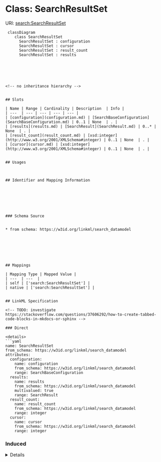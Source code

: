 # Class: SearchResultSet




URI: [search:SearchResultSet](https://w3id.org/linkml/search_datamodel/SearchResultSet)




```mermaid
 classDiagram
    class SearchResultSet
      SearchResultSet : configuration
      SearchResultSet : cursor
      SearchResultSet : result_count
      SearchResultSet : results
      





<!-- no inheritance hierarchy -->


## Slots

| Name | Range | Cardinality | Description  | Info |
| ---  | --- | --- | --- | --- |
| [configuration](configuration.md) | [SearchBaseConfiguration](SearchBaseConfiguration.md) | 0..1 | None  | . |
| [results](results.md) | [SearchResult](SearchResult.md) | 0..* | None  | . |
| [result_count](result_count.md) | [xsd:integer](http://www.w3.org/2001/XMLSchema#integer) | 0..1 | None  | . |
| [cursor](cursor.md) | [xsd:integer](http://www.w3.org/2001/XMLSchema#integer) | 0..1 | None  | . |


## Usages



## Identifier and Mapping Information







### Schema Source


* from schema: https://w3id.org/linkml/search_datamodel







## Mappings

| Mapping Type | Mapped Value |
| ---  | ---  |
| self | ['search:SearchResultSet'] |
| native | ['search:SearchResultSet'] |


## LinkML Specification

<!-- TODO: investigate https://stackoverflow.com/questions/37606292/how-to-create-tabbed-code-blocks-in-mkdocs-or-sphinx -->

### Direct

<details>
```yaml
name: SearchResultSet
from_schema: https://w3id.org/linkml/search_datamodel
attributes:
  configuration:
    name: configuration
    from_schema: https://w3id.org/linkml/search_datamodel
    range: SearchBaseConfiguration
  results:
    name: results
    from_schema: https://w3id.org/linkml/search_datamodel
    multivalued: true
    range: SearchResult
  result_count:
    name: result_count
    from_schema: https://w3id.org/linkml/search_datamodel
    range: integer
  cursor:
    name: cursor
    from_schema: https://w3id.org/linkml/search_datamodel
    range: integer

```
</details>

### Induced

<details>
```yaml
name: SearchResultSet
from_schema: https://w3id.org/linkml/search_datamodel
attributes:
  configuration:
    name: configuration
    from_schema: https://w3id.org/linkml/search_datamodel
    alias: configuration
    owner: SearchResultSet
    range: SearchBaseConfiguration
  results:
    name: results
    from_schema: https://w3id.org/linkml/search_datamodel
    multivalued: true
    alias: results
    owner: SearchResultSet
    range: SearchResult
  result_count:
    name: result_count
    from_schema: https://w3id.org/linkml/search_datamodel
    alias: result_count
    owner: SearchResultSet
    range: integer
  cursor:
    name: cursor
    from_schema: https://w3id.org/linkml/search_datamodel
    alias: cursor
    owner: SearchResultSet
    range: integer

```
</details>